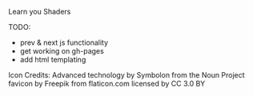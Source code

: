 Learn you Shaders

TODO:
  - prev & next js functionality
  - get working on gh-pages
  - add html templating




Icon Credits:
Advanced technology by Symbolon from the Noun Project
favicon by Freepik from flaticon.com licensed by CC 3.0 BY